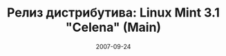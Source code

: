 ---
layout: post
title: "Релиз дистрибутива: Linux Mint 3.1 \"Celena\" (Main)"
date: 2007-09-24   
---